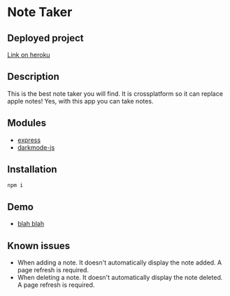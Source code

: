 # Note Taker

## Deployed project
[Link on heroku](https://intense-shelf-26175.herokuapp.com)


## Description
This is the best note taker you will find. It is crossplatform so it can replace apple notes! Yes, with this app you can take notes. 

## Modules

* [express](https://expressjs.com)
* [darkmode-js](https://www.npmjs.com/package/darkmode-js)

## Installation

```
npm i 
```


## Demo
* [blah blah](www.googledrivelink.cxm)





## Known issues
* When adding a note. It doesn't automatically display the note added. A page refresh is required.
* When deleting a note. It doesn't automatically display the note deleted. A page refresh is required.